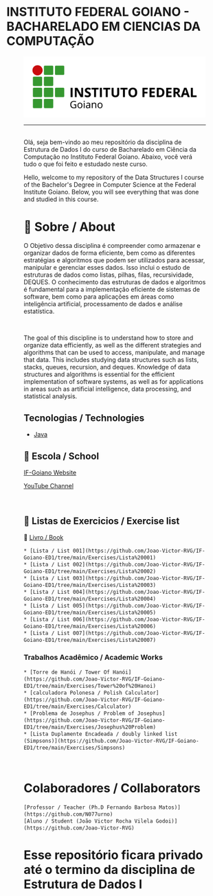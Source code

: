 # INSTITUTO FEDERAL GOIANO - BACHARELADO EM CIENCIAS DA COMPUTAÇÃO
<figure>

  <img src="logo IF-Goiano.png" alt="IF-Goiano logo">

---

<br>
Olá, seja bem-vindo ao meu repositório da disciplina de Estrutura de Dados I do curso de Bacharelado em Ciência da Computação no Instituto Federal Goiano. Abaixo, você verá tudo o que foi feito e estudado neste curso.

<br>

Hello, welcome to my repository of the Data Structures I course of the Bachelor's Degree in Computer Science at the Federal Institute Goiano. Below, you will see everything that was done and studied in this course.


# :rocket: Sobre / About

O Objetivo dessa disciplina é compreender como armazenar e organizar dados de forma eficiente, bem como as
diferentes estratégias e algoritmos que podem ser utilizados para acessar, manipular e gerenciar esses dados. Isso
inclui o estudo de estruturas de dados como listas, pilhas, filas, recursividade, DEQUES. O conhecimento das
estruturas de dados e algoritmos é fundamental para a implementação eficiente de sistemas de software, bem
como para aplicações em áreas como inteligência artificial, processamento de dados e análise estatística.

<br>

The goal of this discipline is to understand how to store and organize data efficiently, as well as the different strategies and algorithms that can be used to access, manipulate, and manage that data. This includes studying data structures such as lists, stacks, queues, recursion, and deques. Knowledge of data structures and algorithms is essential for the efficient implementation of software systems, as well as for applications in areas such as artificial intelligence, data processing, and statistical analysis.


## Tecnologias / Technologies

* [Java](https://www.java.com/pt-BR/)


## 🏫 Escola / School 

[IF-Goiano Website](https://ifgoiano.edu.br/home/index.php)

[YouTube Channel](https://www.youtube.com/user/ifgoiano)

<br>

## :memo: Listas de Exercicios / Exercise list

:closed_book: [Livro / Book](https://www.academia.edu/40204594/Algoritmos_Anita_Lopes_e_Guto_Garcia)

    * [Lista / List 001](https://github.com/Joao-Victor-RVG/IF-Goiano-ED1/tree/main/Exercises/Lista%20001)
    * [Lista / List 002](https://github.com/Joao-Victor-RVG/IF-Goiano-ED1/tree/main/Exercises/Lista%20002)
    * [Lista / List 003](https://github.com/Joao-Victor-RVG/IF-Goiano-ED1/tree/main/Exercises/Lista%20003)
    * [Lista / List 004](https://github.com/Joao-Victor-RVG/IF-Goiano-ED1/tree/main/Exercises/Lista%20004)
    * [Lista / List 005](https://github.com/Joao-Victor-RVG/IF-Goiano-ED1/tree/main/Exercises/Lista%20005)
    * [Lista / List 006](https://github.com/Joao-Victor-RVG/IF-Goiano-ED1/tree/main/Exercises/Lista%20006)
    * [Lista / List 007](https://github.com/Joao-Victor-RVG/IF-Goiano-ED1/tree/main/Exercises/Lista%20007)

### Trabalhos Acadêmico / Academic Works
    
    * [Torre de Hanói / Tower Of Hanói](https://github.com/Joao-Victor-RVG/IF-Goiano-ED1/tree/main/Exercises/Tower%20of%20Hanoi)
    * [calculadora Polonesa / Polish Calculator](https://github.com/Joao-Victor-RVG/IF-Goiano-ED1/tree/main/Exercises/Calculator)
    * [Problema de Josephus / Problem of Josephus](https://github.com/Joao-Victor-RVG/IF-Goiano-ED1/tree/main/Exercises/Josephus%20Problem)
    * [Lista Duplamente Encadeada / doubly linked list (Simpsons)](https://github.com/Joao-Victor-RVG/IF-Goiano-ED1/tree/main/Exercises/Simpsons)

<br>

# Colaboradores / Collaborators

    [Professor / Teacher (Ph.D Fernando Barbosa Matos)](https://github.com/N077urno)
    [Aluno / Student (João Victor Rocha Vilela Godoi)](https://github.com/Joao-Victor-RVG)

# Esse repositório ficara privado até o termino da disciplina de Estrutura de Dados I